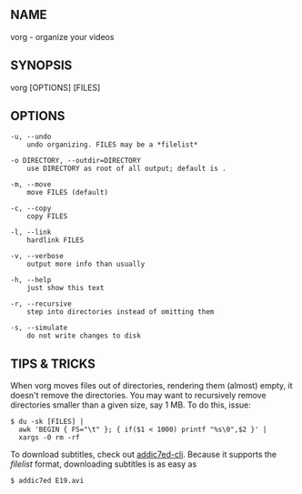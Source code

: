 ## NAME ##
vorg - organize your videos

## SYNOPSIS ##
vorg [OPTIONS] [FILES]

## OPTIONS ##

	-u, --undo	
		undo organizing. FILES may be a *filelist*

	-o DIRECTORY, --outdir=DIRECTORY
		use DIRECTORY as root of all output; default is .
		
	-m, --move
		move FILES (default)
		
	-c, --copy
		copy FILES
		
	-l, --link
		hardlink FILES
		
	-v, --verbose
		output more info than usually

	-h, --help
		just show this text

	-r, --recursive
		step into directories instead of omitting them

	-s, --simulate
		do not write changes to disk

## TIPS & TRICKS ##
When vorg moves files out of directories, rendering them (almost) empty, it doesn't remove the directories. You may want to recursively remove directories smaller than a given size, say 1 MB. To do this, issue:

    $ du -sk [FILES] |
      awk 'BEGIN { FS="\t" }; { if($1 < 1000) printf "%s\0",$2 }' |
      xargs -0 rm -rf

To download subtitles, check out [addic7ed-cli](https://github.com/BenoitZugmeyer/addic7ed-cli). Because it supports the *filelist* format, downloading subtitles is as easy as

    $ addic7ed E19.avi
